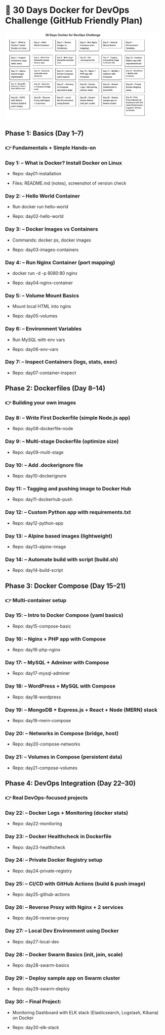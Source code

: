 # 📅 30 Days Docker for DevOps Challenge (GitHub Friendly Plan)
![Docker Challenge Architecture](./images/30-Days-Docker-for-DevOps-Challenge.jpg)
## Phase 1: Basics (Day 1–7)

### 👉 Fundamentals + Simple Hands-on

### Day 1: – What is Docker? Install Docker on Linux

* Repo: day01-installation

* Files: README.md (notes), screenshot of version check

### Day 2: – Hello World Container

* Run docker run hello-world

* Repo: day02-hello-world

### Day 3: – Docker Images vs Containers

* Commands: docker ps, docker images

* Repo: day03-images-containers

### Day 4: – Run Nginx Container (port mapping)

* docker run -d -p 8080:80 nginx

* Repo: day04-nginx-container

### Day 5: – Volume Mount Basics

* Mount local HTML into nginx

* Repo: day05-volumes

### Day 6: – Environment Variables

* Run MySQL with env vars

* Repo: day06-env-vars

### Day 7: – Inspect Containers (logs, stats, exec)

* Repo: day07-container-inspect

## Phase 2: Dockerfiles (Day 8–14)

### 👉 Building your own images

### Day 8: – Write First Dockerfile (simple Node.js app)

* Repo: day08-dockerfile-node

### Day 9: – Multi-stage Dockerfile (optimize size)

* Repo: day09-multi-stage

### Day 10: – Add .dockerignore file

* Repo: day10-dockerignore

### Day 11: – Tagging and pushing image to Docker Hub

* Repo: day11-dockerhub-push

### Day 12: – Custom Python app with requirements.txt

* Repo: day12-python-app

### Day 13: – Alpine based images (lightweight)

* Repo: day13-alpine-image

### Day 14: – Automate build with script (build.sh)

* Repo: day14-build-script

## Phase 3: Docker Compose (Day 15–21)

### 👉 Multi-container setup

### Day 15: – Intro to Docker Compose (yaml basics)

* Repo: day15-compose-basic

### Day 16: – Nginx + PHP app with Compose

* Repo: day16-php-nginx

### Day 17: – MySQL + Adminer with Compose

* Repo: day17-mysql-adminer

### Day 18: – WordPress + MySQL with Compose

* Repo: day18-wordpress

### Day 19: – MongoDB + Express.js + React + Node (MERN) stack

* Repo: day19-mern-compose

### Day 20: – Networks in Compose (bridge, host)

* Repo: day20-compose-networks

### Day 21: – Volumes in Compose (persistent data)

* Repo: day21-compose-volumes

## Phase 4: DevOps Integration (Day 22–30)

### 👉 Real DevOps-focused projects

### Day 22: – Docker Logs + Monitoring (docker stats)

* Repo: day22-monitoring

### Day 23: – Docker Healthcheck in Dockerfile

* Repo: day23-healthcheck

### Day 24: – Private Docker Registry setup

* Repo: day24-private-registry

### Day 25: – CI/CD with GitHub Actions (build & push image)

* Repo: day25-github-actions

### Day 26: – Reverse Proxy with Nginx + 2 services

* Repo: day26-reverse-proxy

### Day 27: – Local Dev Environment using Docker

* Repo: day27-local-dev

### Day 28: – Docker Swarm Basics (init, join, scale)

* Repo: day28-swarm-basics

### Day 29: – Deploy sample app on Swarm cluster

* Repo: day29-swarm-deploy

### Day 30: – Final Project:

* Monitoring Dashboard with ELK stack (Elasticsearch, Logstash, Kibana) on Docker

* Repo: day30-elk-stack